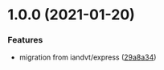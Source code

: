 # 1.0.0 (2021-01-20)


### Features

* migration from iandvt/express ([29a8a34](https://github.com/LinuxCave/express/commit/29a8a34fcd47200a916fb8006e28174876b33b9a))
